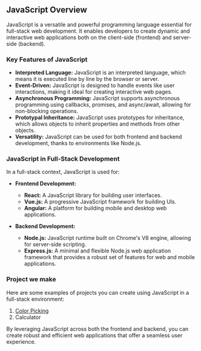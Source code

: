 ## JavaScript Overview

JavaScript is a versatile and powerful programming language essential for full-stack web development. It enables developers to create dynamic and interactive web applications both on the client-side (frontend) and server-side (backend).

### Key Features of JavaScript

- **Interpreted Language:** JavaScript is an interpreted language, which means it is executed line by line by the browser or server.
- **Event-Driven:** JavaScript is designed to handle events like user interactions, making it ideal for creating interactive web pages.
- **Asynchronous Programming:** JavaScript supports asynchronous programming using callbacks, promises, and async/await, allowing for non-blocking operations.
- **Prototypal Inheritance:** JavaScript uses prototypes for inheritance, which allows objects to inherit properties and methods from other objects.
- **Versatility:** JavaScript can be used for both frontend and backend development, thanks to environments like Node.js.

### JavaScript in Full-Stack Development

In a full-stack context, JavaScript is used for:

- **Frontend Development:**
  - **React:** A JavaScript library for building user interfaces.
  - **Vue.js:** A progressive JavaScript framework for building UIs.
  - **Angular:** A platform for building mobile and desktop web applications.

- **Backend Development:**
  - **Node.js:** JavaScript runtime built on Chrome's V8 engine, allowing for server-side scripting.
  - **Express.js:** A minimal and flexible Node.js web application framework that provides a robust set of features for web and mobile applications.

### Project we make

Here are some examples of projects you can create using JavaScript in a full-stack environment:

1. [Color Picking](/web_development/JavaScript/project_1)
2. Calculator

By leveraging JavaScript across both the frontend and backend, you can create robust and efficient web applications that offer a seamless user experience.
